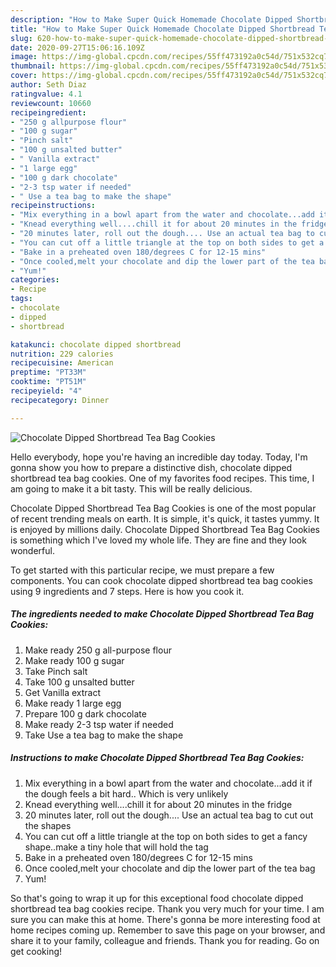 ```yaml
---
description: "How to Make Super Quick Homemade Chocolate Dipped Shortbread Tea Bag Cookies"
title: "How to Make Super Quick Homemade Chocolate Dipped Shortbread Tea Bag Cookies"
slug: 620-how-to-make-super-quick-homemade-chocolate-dipped-shortbread-tea-bag-cookies
date: 2020-09-27T15:06:16.109Z
image: https://img-global.cpcdn.com/recipes/55ff473192a0c54d/751x532cq70/chocolate-dipped-shortbread-tea-bag-cookies-recipe-main-photo.jpg
thumbnail: https://img-global.cpcdn.com/recipes/55ff473192a0c54d/751x532cq70/chocolate-dipped-shortbread-tea-bag-cookies-recipe-main-photo.jpg
cover: https://img-global.cpcdn.com/recipes/55ff473192a0c54d/751x532cq70/chocolate-dipped-shortbread-tea-bag-cookies-recipe-main-photo.jpg
author: Seth Diaz
ratingvalue: 4.1
reviewcount: 10660
recipeingredient:
- "250 g allpurpose flour"
- "100 g sugar"
- "Pinch salt"
- "100 g unsalted butter"
- " Vanilla extract"
- "1 large egg"
- "100 g dark chocolate"
- "2-3 tsp water if needed"
- " Use a tea bag to make the shape"
recipeinstructions:
- "Mix everything in a bowl apart from the water and chocolate...add it if the dough feels a bit hard.. Which is very unlikely"
- "Knead everything well....chill it for about 20 minutes in the fridge"
- "20 minutes later, roll out the dough.... Use an actual tea bag to cut out the shapes"
- "You can cut off a little triangle at the top on both sides to get a fancy shape..make a tiny hole that will hold the tag"
- "Bake in a preheated oven 180/degrees C for 12-15 mins"
- "Once cooled,melt your chocolate and dip the lower part of the tea bag"
- "Yum!"
categories:
- Recipe
tags:
- chocolate
- dipped
- shortbread

katakunci: chocolate dipped shortbread 
nutrition: 229 calories
recipecuisine: American
preptime: "PT33M"
cooktime: "PT51M"
recipeyield: "4"
recipecategory: Dinner

---
```



![Chocolate Dipped Shortbread Tea Bag Cookies](https://img-global.cpcdn.com/recipes/55ff473192a0c54d/751x532cq70/chocolate-dipped-shortbread-tea-bag-cookies-recipe-main-photo.jpg)

Hello everybody, hope you're having an incredible day today. Today, I'm gonna show you how to prepare a distinctive dish, chocolate dipped shortbread tea bag cookies. One of my favorites food recipes. This time, I am going to make it a bit tasty. This will be really delicious.



Chocolate Dipped Shortbread Tea Bag Cookies is one of the most popular of recent trending meals on earth. It is simple, it's quick, it tastes yummy. It is enjoyed by millions daily. Chocolate Dipped Shortbread Tea Bag Cookies is something which I've loved my whole life. They are fine and they look wonderful.


To get started with this particular recipe, we must prepare a few components. You can cook chocolate dipped shortbread tea bag cookies using 9 ingredients and 7 steps. Here is how you cook it.

<!--inarticleads1-->

##### The ingredients needed to make Chocolate Dipped Shortbread Tea Bag Cookies:

1. Make ready 250 g all-purpose flour
1. Make ready 100 g sugar
1. Take Pinch salt
1. Take 100 g unsalted butter
1. Get  Vanilla extract
1. Make ready 1 large egg
1. Prepare 100 g dark chocolate
1. Make ready 2-3 tsp water if needed
1. Take  Use a tea bag to make the shape




<!--inarticleads2-->

##### Instructions to make Chocolate Dipped Shortbread Tea Bag Cookies:

1. Mix everything in a bowl apart from the water and chocolate...add it if the dough feels a bit hard.. Which is very unlikely
1. Knead everything well....chill it for about 20 minutes in the fridge
1. 20 minutes later, roll out the dough.... Use an actual tea bag to cut out the shapes
1. You can cut off a little triangle at the top on both sides to get a fancy shape..make a tiny hole that will hold the tag
1. Bake in a preheated oven 180/degrees C for 12-15 mins
1. Once cooled,melt your chocolate and dip the lower part of the tea bag
1. Yum!




So that's going to wrap it up for this exceptional food chocolate dipped shortbread tea bag cookies recipe. Thank you very much for your time. I am sure you can make this at home. There's gonna be more interesting food at home recipes coming up. Remember to save this page on your browser, and share it to your family, colleague and friends. Thank you for reading. Go on get cooking!

